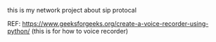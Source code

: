 this is my network project about sip protocal

REF:
https://www.geeksforgeeks.org/create-a-voice-recorder-using-python/ (this is for how to voice recorder)
